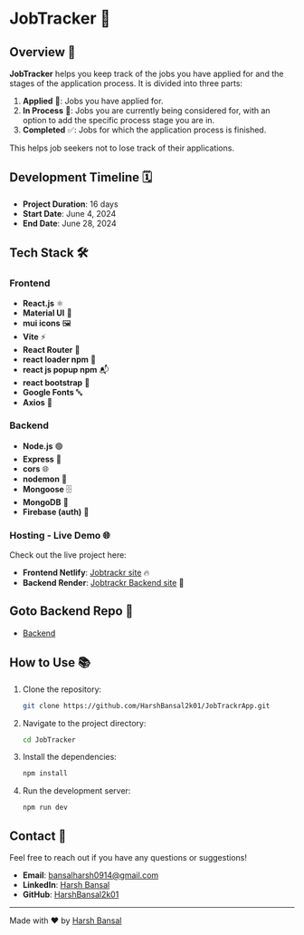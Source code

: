 # JobTracker 🚀

## Overview 🎯

**JobTracker** helps you keep track of the jobs you have applied for and the stages of the application process. It is divided into three parts:

1. **Applied** 📄: Jobs you have applied for.
2. **In Process** 🔄: Jobs you are currently being considered for, with an option to add the specific process stage you are in.
3. **Completed** ✅: Jobs for which the application process is finished.

This helps job seekers not to lose track of their applications.

## Development Timeline 🗓️

- **Project Duration**: 16 days
- **Start Date**: June 4, 2024
- **End Date**: June 28, 2024

## Tech Stack 🛠️

### Frontend

- **React.js** ⚛️
- **Material UI** 🎨
- **mui icons** 🖼️
- **Vite** ⚡
- **React Router** 🧭
- **react loader npm** 🔄
- **react js popup npm** 📬
- **react bootstrap** 💅
- **Google Fonts** 🔤
- **Axios** 📡

### Backend

- **Node.js** 🟢
- **Express** 🚂
- **cors** 🌐
- **nodemon** 🐾
- **Mongoose** 🗄️
- **MongoDB** 🍃
- **Firebase (auth)** 🔐

### Hosting - Live Demo 🌐

Check out the live project here:

- **Frontend Netlify**: [Jobtrackr site](https://jobtrackrapp.netlify.app/) 🔥
- **Backend Render**: [Jobtrackr Backend site](https://jobtrackrapp.onrender.com/) 🚀

## Goto Backend Repo 🎯

- [Backend](https://github.com/HarshBansal2k01/JobTrackrAppBE)

## How to Use 📚

1. Clone the repository:
   ```bash
   git clone https://github.com/HarshBansal2k01/JobTrackrApp.git
   ```

2. Navigate to the project directory:
   ```bash
   cd JobTracker
   ```

3. Install the dependencies:
   ```bash
   npm install
   ```

4. Run the development server:
   ```bash
   npm run dev
   ```

## Contact 📧

Feel free to reach out if you have any questions or suggestions!

- **Email**: bansalharsh0914@gmail.com
- **LinkedIn**: [Harsh Bansal](https://www.linkedin.com/in/harsh-bansal-7441331b6/)
- **GitHub**: [HarshBansal2k01](https://github.com/HarshBansal2k01)

---

Made with ❤️ by [Harsh Bansal](https://github.com/HarshBansal2k01)
```

